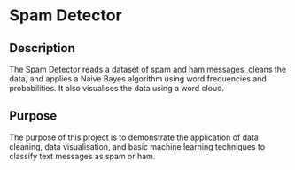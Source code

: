 # Spam Detector

## Description

The Spam Detector reads a dataset of spam and ham messages, cleans the data, and applies a Naive Bayes algorithm using word frequencies and probabilities. It also visualises the data using a word cloud.

## Purpose

The purpose of this project is to demonstrate the application of data cleaning, data visualisation, and basic machine learning techniques to classify text messages as spam or ham.
